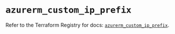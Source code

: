 # `azurerm_custom_ip_prefix`

Refer to the Terraform Registry for docs: [`azurerm_custom_ip_prefix`](https://registry.terraform.io/providers/hashicorp/azurerm/3.88.0/docs/resources/custom_ip_prefix).
